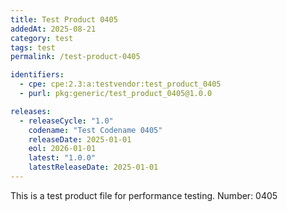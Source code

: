 ```yaml
---
title: Test Product 0405
addedAt: 2025-08-21
category: test
tags: test
permalink: /test-product-0405

identifiers:
  - cpe: cpe:2.3:a:testvendor:test_product_0405
  - purl: pkg:generic/test_product_0405@1.0.0

releases:
  - releaseCycle: "1.0"
    codename: "Test Codename 0405"
    releaseDate: 2025-01-01
    eol: 2026-01-01
    latest: "1.0.0"
    latestReleaseDate: 2025-01-01
---
```


This is a test product file for performance testing. Number: 0405
